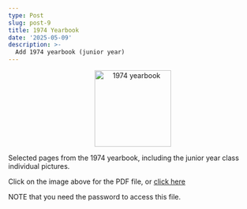 ```yaml
---
type: Post
slug: post-9
title: 1974 Yearbook
date: '2025-05-09'
description: >-
  Add 1974 yearbook (junior year)
---
```


<p align="center"><a href="https://drive.proton.me/urls/EZ4MPT3EJW#Q6TBhRU3OOwq" target="_blank"><img eleventy:widths="300" eleventy:formats="webp" height="155px" width="155px" src="/images/1974-yearbook.jpg" alt="1974 yearbook"></a></p>

Selected pages from the 1974 yearbook, including the junior year class individual pictures.


<p>Click on the image above for the PDF file, or 
<a href="https://drive.proton.me/urls/EZ4MPT3EJW#Q6TBhRU3OOwq" target="_blank">click here</a></p>

<p>NOTE that you need the password to access this file.</p>
